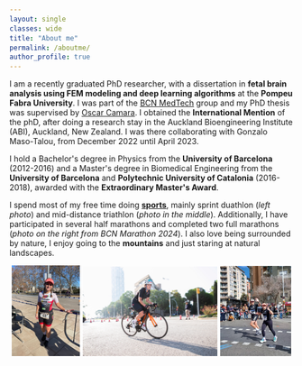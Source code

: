 ```yaml
---
layout: single
classes: wide
title: "About me"
permalink: /aboutme/
author_profile: true
---
```

I am a recently graduated PhD researcher, with a dissertation in **fetal brain analysis using FEM modeling and deep learning algorithms** at the **Pompeu Fabra University**. I was part of the [BCN MedTech](https://www.upf.edu/web/bcn-medtech/) group and my PhD thesis was supervised by [Oscar Camara](https://www.upf.edu/web/etic/faculty/-/asset_publisher/vto8LcELdA46/content/camara-rey-oscar/maximized). I obtained the **International Mention** of the phD, after doing a research stay in the Auckland Bioengineering Institute (ABI), Auckland, New Zealand. I was there collaborating with Gonzalo Maso-Talou, from December 2022 until April 2023.

I hold a Bachelor's degree in Physics from the **University of Barcelona** (2012-2016) and a Master's degree in Biomedical Engineering from the **University of Barcelona** and **Polytechnic University of Catalonia** (2016-2018), awarded with the **Extraordinary Master's Award**. 

I spend most of my free time doing **[sports](https://www.strava.com/athletes/25797820)**, mainly sprint duathlon (_left photo_) and mid-distance triathlon (_photo in the middle_). Additionally, I have participated in several half marathons and completed two full marathons (_photo on the right from BCN Marathon 2024_). 
I also love being surrounded by nature, I enjoy going to the **mountains** and just staring at natural landscapes. 

<p align="center"><img width="24%" src="../images/tri-fast.jpg"><img width="1%" src="../images/white.jpg"><img width="47.5%" src="../images/sport2_mireia.jpg"><img width="1%" src="../images/white.jpg"><img width="25%" src="../images/marathon.jpg"  /></p>
